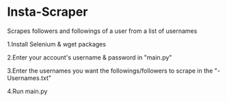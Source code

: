 # Insta-Scraper
Scrapes followers and followings of a user from a list of usernames


1.Install Selenium & wget packages

2.Enter your account's username & password in "main.py"

3.Enter the usernames you want the followings/followers to scrape in the "- Usernames.txt"

4.Run main.py
